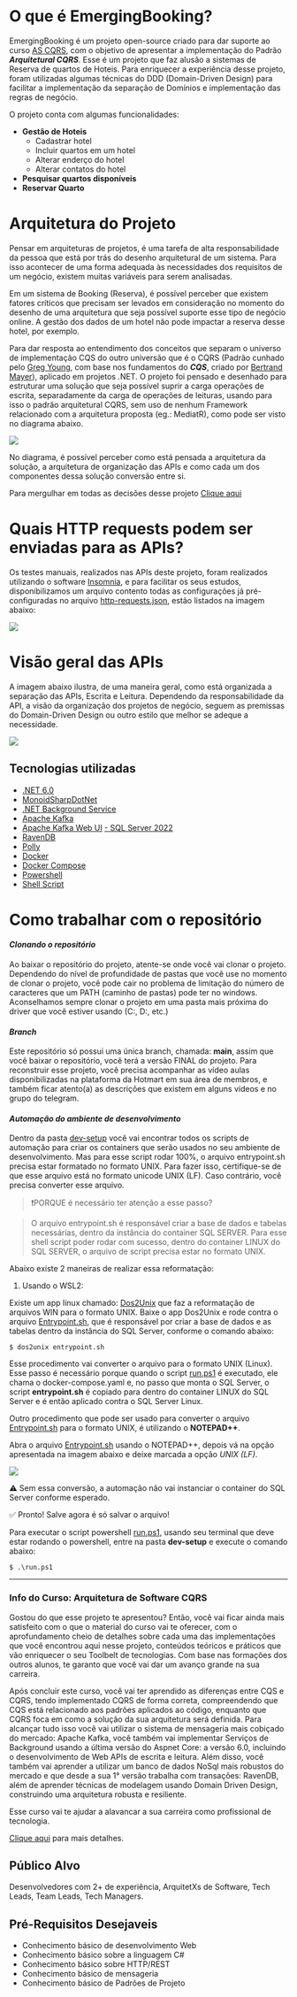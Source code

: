 # O que é EmergingBooking?

EmergingBooking é um projeto open-source criado para dar suporte ao curso [AS CQRS](https://www.emergingcode.com.br/arquitetura-de-software-cqrs/), com o objetivo de apresentar a implementação do Padrão _**Arquitetural CQRS**_. Esse é um projeto que faz alusão a sistemas de Reserva de quartos de Hoteis. Para enriquecer a experiência desse projeto, foram utilizadas algumas técnicas do DDD (Domain-Driven Design) para facilitar a implementação da separação de Domínios e implementação das regras de negócio.

O projeto conta com algumas funcionalidades:

- **Gestão de Hoteis**
    - Cadastrar hotel
    - Incluir quartos em um hotel
    - Alterar enderço do hotel
    - Alterar contatos do hotel
- **Pesquisar quartos disponíveis**
- **Reservar Quarto**

# Arquitetura do Projeto

Pensar em arquiteturas de projetos, é uma tarefa de alta responsabilidade da pessoa que está por trás do desenho arquitetural de um sistema. Para isso acontecer de uma forma adequada às necessidades dos requisitos de um negócio, existem muitas variáveis para serem analisadas.

Em um sistema de Booking (Reserva), é possível perceber que existem fatores críticos que precisam ser levados em consideração no momento do desenho de uma arquitetura que seja possível suporte esse tipo de negócio online. A gestão dos dados de um hotel não pode impactar a reserva desse hotel, por exemplo.

Para dar resposta ao entendimento dos conceitos que separam o universo de implementação CQS do outro universão que é o CQRS (Padrão cunhado pelo [Greg Young](https://www.youtube.com/watch?v=LDW0QWie21s), com base nos fundamentos do _**CQS**_, criado por [Bertrand Mayer](https://en.wikipedia.org/wiki/Bertrand_Meyer)), aplicado em projetos .NET. O projeto foi pensado e desenhado para estruturar uma solução que seja possível suprir a carga operações de escrita, separadamente da carga de operações de leituras, usando para isso o padrão arquitetural CQRS, sem uso de nenhum Framework relacionado com a arquitetura proposta (eg.: MediatR), como pode ser visto no diagrama abaixo.

![](./architectural-solution-blueprint/visao-arquitetura.png)

No diagrama, é possível perceber como está pensada a arquitetura da solução, a arquitetura de organização das APIs e como cada um dos componentes dessa solução conversão entre si.

Para mergulhar em todas as decisões desse projeto [Clique aqui](https://www.emergingcode.com.br/arquitetura-de-software-cqrs/)

# Quais HTTP requests podem ser enviadas para as APIs?

Os testes manuais, realizados nas APIs deste projeto, foram realizados utilizando o software [Insomnia](https://insomnia.rest/download), e para facilitar os seus estudos, disponibilizamos um arquivo contento todas as configurações já pré-configuradas no arquivo [http-requests.json](./http-requests.json), estão listados na imagem abaixo:

![](./architectural-solution-blueprint/insomnia.png)

# Visão geral das APIs

A imagem abaixo ilustra, de uma maneira geral, como está organizada a separação das APIs, Escrita e Leitura. Dependendo da responsabilidade da API, a visão da organização dos projetos de negócio, seguem as premissas do Domain-Driven Design ou outro estilo que melhor se adeque a necessidade.

![](./architectural-solution-blueprint/visao-interna-apis.png)

## Tecnologias utilizadas

- [.NET 6.0](https://dotnet.microsoft.com/en-us/download/dotnet/6.0)
- [MonoidSharpDotNet](https://github.com/jr-araujo/MonoidSharpDotNet)
- [.NET Background Service](https://docs.microsoft.com/en-us/aspnet/core/fundamentals/host/hosted-services?view=aspnetcore-6.0&tabs=visual-studio)
- [Apache Kafka](https://kafka.apache.org/)
- [Apache Kafka Web UI](https://github.com/provectus/kafka-ui)
[- SQL Server 2022](https://www.microsoft.com/en-us/sql-server/)
- [RavenDB](https://ravendb.net/)
- [Polly](http://www.thepollyproject.org/)
- [Docker](https://www.docker.com/)
- [Docker Compose](https://docs.docker.com/compose/install/)
- [Powershell](https://docs.microsoft.com/en-us/powershell/)
- [Shell Script](https://www.shellscript.sh/)

# Como trabalhar com o repositório

#### **_Clonando o repositório_**

Ao baixar o repositório do projeto, atente-se onde você vai clonar o projeto. Dependendo do nível de profundidade de pastas que você use no momento de clonar o projeto, você pode cair no problema de limitação do número de caracteres que um PATH (caminho de pastas) pode ter no windows. Aconselhamos sempre clonar o projeto em uma pasta mais próxima do driver que você estiver usando (C:, D:, etc.)

#### **_Branch_**

Este repositório só possui uma única branch, chamada: **main**, assim que você baixar o repositório, você terá a versão FINAL do projeto. Para reconstruir esse projeto, você precisa acompanhar as vídeo aulas disponibilizadas na plataforma da Hotmart em sua área de membros, e também ficar atento(a) as descrições que existem em alguns vídeos e no grupo do telegram.

#### **_Automação do ambiente de desenvolvimento_**

Dentro da pasta [dev-setup](https://github.com/emergingcode/arquitetura-moderna-sw-cqrs-emergingbooking/tree/main/dev-setup) você vai encontrar todos os scripts de automação para criar os containers que serão usados no seu ambiente de desenvolvimento. Mas para esse script rodar 100%, o arquivo entrypoint.sh precisa estar formatado no formato UNIX. Para fazer isso, certifique-se de que esse arquivo está no formato unicode UNIX (LF). Caso contrário, você precisa converter esse arquivo.

> ❗PORQUE é necessário ter atenção a esse passo?

> O arquivo entrypoint.sh é responsável criar a base de dados e tabelas necessárias, dentro da instância do container SQL SERVER. Para esse shell script poder rodar com sucesso, dentro do container LINUX do SQL SERVER, o arquivo de script precisa estar no formato UNIX.


Abaixo existe 2 maneiras de realizar essa reformatação:

1. Usando o WSL2:

Existe um app linux chamado: [Dos2Unix](http://dos2unix.sourceforge.net/) que faz a reformatação de arquivos WIN para o formato UNIX. Baixe o app Dos2Unix e rode contra o arquivo [Entrypoint.sh](https://github.com/emergingcode/arquitetura-moderna-sw-cqrs-emergingbooking/blob/main/dev-setup/entrypoint.sh), que é responsável por criar a base de dados e as tabelas dentro da instância do SQL Server, conforme o comando abaixo:

```shell
$ dos2unix entrypoint.sh
```

Esse procedimento vai converter o arquivo para o formato UNIX (Linux). Esse passo é necessário porque quando o script [run.ps1](https://github.com/emergingcode/arquitetura-moderna-sw-cqrs-emergingbooking/blob/main/dev-setup/run.ps1) é executado, ele chama o docker-compose.yaml e, no passo que monta o SQL Server, o script **entrypoint.sh** é copiado para dentro do container LINUX do SQL Server e é então aplicado contra o SQL Server Linux.

Outro procedimento que pode ser usado para converter o arquivo [Entrypoint.sh](https://github.com/emergingcode/arquitetura-moderna-sw-cqrs-emergingbooking/blob/main/dev-setup/entrypoint.sh) para o formato UNIX, é utilizando o **NOTEPAD++**.

Abra o arquivo [Entrypoint.sh](https://github.com/emergingcode/arquitetura-moderna-sw-cqrs-emergingbooking/blob/main/dev-setup/entrypoint.sh) usando o NOTEPAD++, depois vá na opção apresentada na imagem abaixo e deixe marcada a opção _UNIX (LF)_.

![](./architectural-solution-blueprint/converter-arquivo-win-para-unix.png)

⚠️ Sem essa conversão, a automação não vai instanciar o container do SQL Server conforme esperado.

✅ Pronto! Salve agora é só salvar o arquivo!

Para executar o script powershell [run.ps1](https://github.com/emergingcode/arquitetura-moderna-sw-cqrs-emergingbooking/blob/main/dev-setup/run.ps1), usando seu terminal que deve estar rodando o powershell, entre na pasta **dev-setup** e execute o comando abaixo:

```powerhsell
$ .\run.ps1
```

---

### Info do Curso: Arquitetura de Software CQRS

Gostou do que esse projeto te apresentou? Então, você vai ficar ainda mais satisfeito com o que o material do curso vai te oferecer, com o aprofundamento cheio de detalhes sobre cada uma das implementações que você encontrou aqui nesse projeto, conteúdos teóricos e práticos que vão enriquecer o seu Toolbelt de tecnologias. Com base nas formações dos outros alunos, te garanto que você vai dar um avanço grande na sua carreira.

Após concluir este curso, você vai ter aprendido as diferenças entre CQS e CQRS, tendo implementado CQRS de forma correta, compreendendo que CQS está relacionado aos padrões aplicados ao código, enquanto que CQRS foca em como a solução da sua arquitetura será definida. Para alcançar tudo isso você vai utilizar o sistema de mensageria mais cobiçado do mercado: Apache Kafka, você também vai implementar Serviços de Background usando a última versão do Aspnet Core: a versão 6.0, incluindo o desenvolvimento de Web APIs de escrita e leitura. Além disso, você também vai aprender a utilizar um banco de dados NoSql mais robustos do mercado e que desde a sua 1° versão trabalha com transações: RavenDB, além de aprender técnicas de modelagem usando Domain Driven Design, construindo uma arquitetura robusta e resiliente.

Esse curso vai te ajudar a alavancar a sua carreira como profissional de tecnologia.

[Clique aqui](https://www.emergingcode.com.br/arquitetura-de-software-cqrs/) para mais detalhes.

## Público Alvo
Desenvolvedores com 2+ de experiência, ArquitetXs de Software, Tech Leads, Team Leads, Tech Managers.

## Pré-Requisitos Desejaveis
- Conhecimento básico de desenvolvimento Web
- Conhecimento básico sobre a linguagem C#
- Conhecimento básico sobre HTTP/REST
- Conhecimento básico de mensageria
- Conhecimento básico de Padrões de Projeto